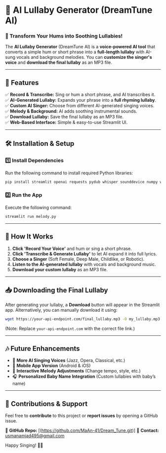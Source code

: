 # 🌙 AI Lullaby Generator (DreamTune AI)

### 🎵 Transform Your Hums into Soothing Lullabies!

The **AI Lullaby Generator** (DreamTune AI) is a **voice-powered AI tool** that converts a simple hum or short phrase into a **full-length lullaby** with AI-sung vocals and background melodies. You can **customize the singer's voice** and **download the final lullaby** as an MP3 file.

---
## 🚀 Features
✅ **Record & Transcribe:** Sing or hum a short phrase, and AI transcribes it.<br>
✅ **AI-Generated Lullaby:** Expands your phrase into a **full rhyming lullaby**.<br>
✅ **Custom AI Singer:** Choose from different AI-generated singing voices.<br>
✅ **Melody & Background:** AI adds soothing instrumental sounds.<br>
✅ **Download Lullaby:** Save the final lullaby as an MP3 file.<br>
✅ **Web-Based Interface:** Simple & easy-to-use Streamlit UI.<br>

---
## 🛠 Installation & Setup

### **1️⃣ Install Dependencies**
Run the following command to install required Python libraries:
```bash
pip install streamlit openai requests pydub whisper sounddevice numpy wave
```

### **2️⃣ Run the App**
Execute the following command:
```bash
streamlit run melody.py
```

---
## 🎤 How It Works
1. **Click 'Record Your Voice'** and hum or sing a short phrase.
2. **Click 'Transcribe & Generate Lullaby'** to let AI expand it into full lyrics.
3. **Choose a Singer** (Soft Female, Deep Male, Childlike, or Robotic).
4. **Listen to the AI-generated lullaby** with vocals and background music.
5. **Download your custom lullaby** as an MP3 file.

---
## 📥 Downloading the Final Lullaby
After generating your lullaby, a **Download** button will appear in the Streamlit app.
Alternatively, you can manually download it using:
```bash
wget https://your-api-endpoint.com/final_lullaby.mp3 -O my_lullaby.mp3
```

(Note: Replace `your-api-endpoint.com` with the correct file link.)

---
## 🎶 Future Enhancements
- 🎼 **More AI Singing Voices** (Jazz, Opera, Classical, etc.)
- 📱 **Mobile App Version** (Android & iOS)
- 🔀 **Interactive Melody Adjustments** (Change tempo, style, etc.)
- 🎧 **Personalized Baby Name Integration** (Custom lullabies with baby’s name)

---
## 🤝 Contributions & Support
Feel free to **contribute** to this project or **report issues** by opening a GitHub issue.

🔗 **GitHub Repo:** [(https://github.com/MaAn-41/Dream_Tune.git)]
📧 **Contact:** usmanamjad495@gmail.com

Happy Singing! 🎵💤

